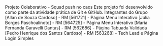 Projeto Colaborativo - Squad push no caos
Este projeto foi desenvolvido como parte da atividade prática de Git e GitHub.
Integrantes do Grupo
[Allan de Souza Cardoso] - RM [561721] - Página Menu Interativo
[Júlia Borges Paschoalinoto] - RM [564725] - Página Menu Interativo
[Maria Fernanda Garavelli Dantas] - RM [562686] - Página Tabuada Validada
[Pedro Henrique dos Santos Cardoso] - RM [563268] - Tech Lead e Página Login Simples
